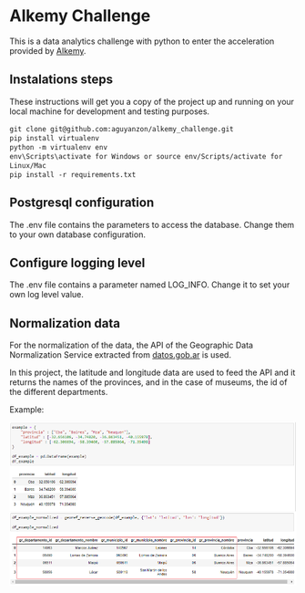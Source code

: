 # Alkemy Challenge 

This is a data analytics challenge with python to enter the acceleration provided by [Alkemy](https://www.alkemy.org/).

## Instalations steps

These instructions will get you a copy of the project up and running on your local machine for development and testing purposes. 

```
git clone git@github.com:aguyanzon/alkemy_challenge.git
pip install virtualenv
python -m virtualenv env
env\Scripts\activate for Windows or source env/Scripts/activate for Linux/Mac
pip install -r requirements.txt

```

## Postgresql configuration

The .env file contains the parameters to access the database. Change them to your own database configuration.

## Configure logging level

The .env file contains a parameter named LOG_INFO. Change it to set your own log level value.

## Normalization data

For the normalization of the data, the API of the Geographic Data Normalization Service extracted from [datos.gob.ar](https://datosgobar.github.io/georef-ar-api/) is used.

In this project, the latitude and longitude data are used to feed the API and it returns the names of the provinces, and in the case of museums, the id of the different departments.

Example:

![](img/example.PNG)



